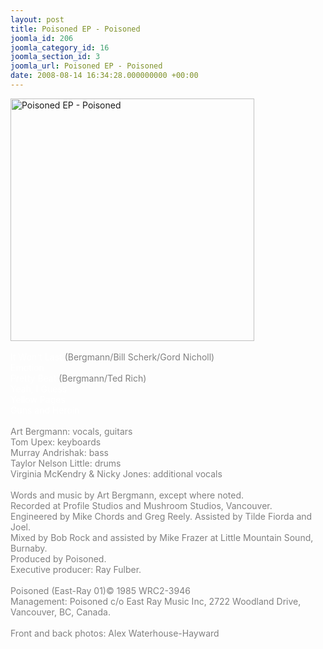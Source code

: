 ```yaml
---
layout: post
title: Poisoned EP - Poisoned
joomla_id: 206
joomla_category_id: 16
joomla_section_id: 3
joomla_url: Poisoned EP - Poisoned
date: 2008-08-14 16:34:28.000000000 +00:00
---
```

<div>
<img src="images/stories/album_covers/album_descriptions/poisoned-poisoned(EP).jpg" alt="Poisoned EP - Poisoned" title="Poisoned EP - Poisoned" style="border: 0px solid #000000; width: 390px; height: 388px" width="390" align="bottom" height="388" /><br />
<br />
<span style="color: #ffffff">It Won't Last <span><span class="Apple-style-span"><span style="color: #808080" class="Apple-style-span">(Bergmann/Bill Scherk/Gord Nicholl)</span></span></span></span>
</div>
<div>
<span style="color: #ffffff">Emotion </span>
</div>
<div>
<span style="color: #ffffff">Pretty Beat</span> <span><span style="color: #808080" class="Apple-style-span">(Bergmann/Ted Rich)</span></span>
</div>
<div>
<span style="color: #ffffff">Yeah, I Guess </span>
</div>
<div>
<span style="color: #ffffff">Yellow Pages </span>
</div>
<div>
<span style="color: #ffffff">Guns and Heroin</span> 
</div>
<br />
<div>
<span style="color: #808080">Art Bergmann: vocals, guitars</span>
</div>
<div>
<span style="color: #808080">Tom Upex: keyboards</span>
</div>
<div>
<span style="color: #808080">Murray Andrishak: bass</span>
</div>
<div>
<span style="color: #808080">Taylor Nelson Little: drums</span>
</div>
<div>
<span style="color: #808080">Virginia McKendry &amp; Nicky Jones: additional vocals</span>
</div>
<div>
<span style="color: #808080"><br />
</span><span style="color: #808080">Words and music by Art Bergmann</span><span style="color: #808080">, except where noted.<br />
</span>
</div>
<div>
<span style="color: #808080">Recorded at Profile Studios and Mushroom Studios, Vancouver.</span>
</div>
<div>
<span style="color: #808080">Engineered by Mike Chords and Greg Reely. Assisted by Tilde Fiorda and Joel.</span>
</div>
<div>
<span style="color: #808080">Mixed by Bob Rock and assisted by Mike Frazer at Little Mountain Sound, Burnaby.</span>
</div>
<div>
<span style="color: #808080">Produced by Poisoned. </span>
</div>
<div>
<span style="color: #808080">Executive producer: Ray Fulber.</span>
</div>
<div>
<span style="color: #808080"><br />
</span>
</div>
<div>
<span style="color: #808080">Poisoned (East-Ray 01)&copy; 1985 WRC2-3946<br />
</span>
</div>
<div>
<span style="color: #808080">Management: Poisoned c/o East Ray Music Inc, 2722 Woodland Drive, Vancouver, BC, Canada.</span>
</div>
<div>
<span style="color: #808080"><br />
</span>
</div>
<div>
<span style="color: #808080">Front and back photos: Alex Waterhouse-Hayward</span><br />
</div>
